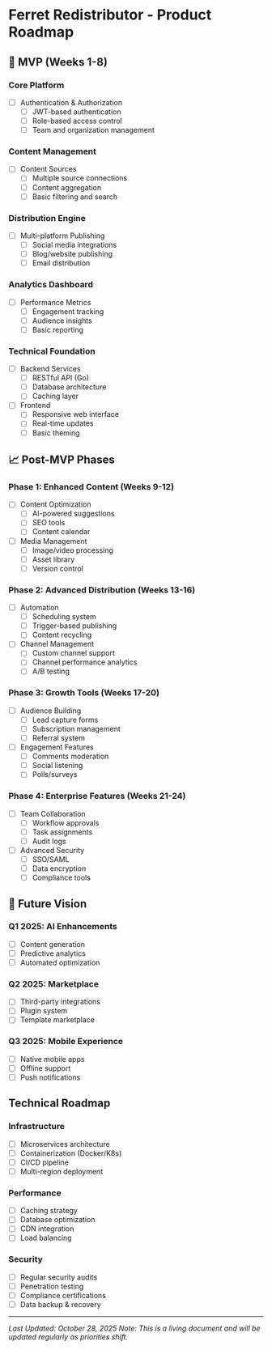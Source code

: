 # Ferret Redistributor - Product Roadmap

## 🚀 MVP (Weeks 1-8)

### Core Platform
- [ ] Authentication & Authorization
  - [ ] JWT-based authentication
  - [ ] Role-based access control
  - [ ] Team and organization management

### Content Management
- [ ] Content Sources
  - [ ] Multiple source connections
  - [ ] Content aggregation
  - [ ] Basic filtering and search

### Distribution Engine
- [ ] Multi-platform Publishing
  - [ ] Social media integrations
  - [ ] Blog/website publishing
  - [ ] Email distribution

### Analytics Dashboard
- [ ] Performance Metrics
  - [ ] Engagement tracking
  - [ ] Audience insights
  - [ ] Basic reporting

### Technical Foundation
- [ ] Backend Services
  - [ ] RESTful API (Go)
  - [ ] Database architecture
  - [ ] Caching layer
- [ ] Frontend
  - [ ] Responsive web interface
  - [ ] Real-time updates
  - [ ] Basic theming

## 📈 Post-MVP Phases

### Phase 1: Enhanced Content (Weeks 9-12)
- [ ] Content Optimization
  - [ ] AI-powered suggestions
  - [ ] SEO tools
  - [ ] Content calendar
- [ ] Media Management
  - [ ] Image/video processing
  - [ ] Asset library
  - [ ] Version control

### Phase 2: Advanced Distribution (Weeks 13-16)
- [ ] Automation
  - [ ] Scheduling system
  - [ ] Trigger-based publishing
  - [ ] Content recycling
- [ ] Channel Management
  - [ ] Custom channel support
  - [ ] Channel performance analytics
  - [ ] A/B testing

### Phase 3: Growth Tools (Weeks 17-20)
- [ ] Audience Building
  - [ ] Lead capture forms
  - [ ] Subscription management
  - [ ] Referral system
- [ ] Engagement Features
  - [ ] Comments moderation
  - [ ] Social listening
  - [ ] Polls/surveys

### Phase 4: Enterprise Features (Weeks 21-24)
- [ ] Team Collaboration
  - [ ] Workflow approvals
  - [ ] Task assignments
  - [ ] Audit logs
- [ ] Advanced Security
  - [ ] SSO/SAML
  - [ ] Data encryption
  - [ ] Compliance tools

## 🔮 Future Vision

### Q1 2025: AI Enhancements
- [ ] Content generation
- [ ] Predictive analytics
- [ ] Automated optimization

### Q2 2025: Marketplace
- [ ] Third-party integrations
- [ ] Plugin system
- [ ] Template marketplace

### Q3 2025: Mobile Experience
- [ ] Native mobile apps
- [ ] Offline support
- [ ] Push notifications

## Technical Roadmap

### Infrastructure
- [ ] Microservices architecture
- [ ] Containerization (Docker/K8s)
- [ ] CI/CD pipeline
- [ ] Multi-region deployment

### Performance
- [ ] Caching strategy
- [ ] Database optimization
- [ ] CDN integration
- [ ] Load balancing

### Security
- [ ] Regular security audits
- [ ] Penetration testing
- [ ] Compliance certifications
- [ ] Data backup & recovery

---
*Last Updated: October 28, 2025*
*Note: This is a living document and will be updated regularly as priorities shift.*